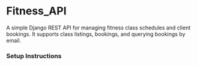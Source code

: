 # Fitness_API
 A simple Django REST API for managing fitness class schedules and client bookings. It supports class listings, bookings, and querying bookings by email.

 ### Setup Instructions
